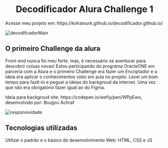 <h1 align="center"> Decodificador Alura Challenge 1 </h1>
Acesse meu projeto em: https://kohatsurk.github.io/decodificador.github.io/

![decodifcadorMain](https://github.com/KohatsuRK/decodificador.github.io/assets/143369796/182fb32b-1aaf-461a-b9f8-e22e1e8c9df2)
<h2>O primeiro Challenge da alura</h2>
<p>Front-end nunca foi meu forte, mas, é necessário se aventurar para descobrir coisas novas!
  Estou participando do programa OracleONE em parceria com a Alura e o primeiro Challenge era fazer um Encriptador e a ideia era aplicar o conhecimentos visto em aula no projeto. Levei um bom tempo para fazê-lo e peguei a ideias do backgroud da internet. Uma vez que não era obrigatório fazer igual ao do Figma. 
</p>
  
<p> Ideia para backgroud site: https://codepen.io/wefiy/pen/WPpEwo, desenvolvido por: Boujjou Achraf</p>

![responsividade](https://github.com/KohatsuRK/decodificador.github.io/assets/143369796/e4fada04-170d-4ad0-8144-60116ecb498e)

<h2>Tecnologias utilizadas</h2>
<p>Utilizei o padrão e o básico de desenvolvimento Web: HTML, CSS e JS</p>

